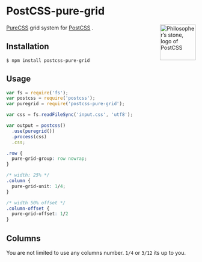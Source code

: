 # PostCSS-pure-grid

<img align="right" width="95" height="95"
     title="Philosopher’s stone, logo of PostCSS"
     src="http://postcss.github.io/postcss/logo.svg">

[PureCSS] grid system for [PostCSS] .


[PostCSS]:         https://github.com/postcss/postcss
[PureCSS]:         http://purecss.io/

## Installation

```
$ npm install postcss-pure-grid
```

## Usage

```js
var fs = require('fs');
var postcss = require('postcss');
var puregrid = require('postcss-pure-grid');

var css = fs.readFileSync('input.css', 'utf8');

var output = postcss()
  .use(puregrid())
  .process(css)
  .css;
```

```css
.row {
  pure-grid-group: row nowrap;
}

/* width: 25% */
.column {
  pure-grid-unit: 1/4;
}

/* width 50% offset */
.column-offset {
  pure-grid-offset: 1/2
}
```

## Columns
You are not limited to use any columns number. `1/4` or `3/12` its up to you.
